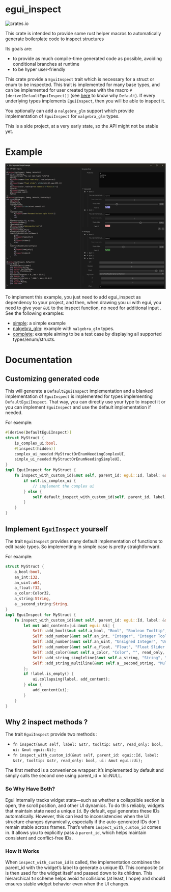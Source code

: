 # egui_inspect
![crates.io](https://img.shields.io/crates/l/egui_inspect.svg)

This crate is intended to provide some rust helper macros to automatically generate boilerplate code to inspect
structures

Its goals are:

- to provide as much compile-time generated code as possible, avoiding conditional branches at runtime
- to be hyper user-friendly

This crate provide a `EguiInspect` trait which is necessary for a struct or enum to be inspected. This trait is implemented for many base
types, and can be implemented for user created types with the macro `#[derive(DefaultEguiInspect)]` (see [here](#customizing-generated-code) to know why `Default`).
If every underlying types implements `EguiInspect`, then you will be able to inspect it.

You optionally can add a `nalgebra_glm` support which provide implementation of `EguiInspect` for `nalgebra_glm` types.

This is a side project, at a very early state, so the API might not be stable yet.

# Example

![img.png](resources/screenshot.png)


To implement this example, you just need to add egui_inspect as dependency to your project, and then, when drawing you
ui with egui, you need to give your `&Ui` to the inspect function, no need for additional input .
See the following examples:
 * [simple](egui_inspect/examples/simple.rs): a simple example
 * [nalgebra_glm](egui_inspect/examples/nalgebra_glm.rs): example with `nalgebra_glm` types.
 * [complete](egui_inspect/examples/complete_default.rs): example aiming to be a test case by displaying all supported types/enum/structs.


# Documentation
## Customizing generated code
This will generate a `DefaultEguiInspect` implementation and a blanked implementation of `EguiInspect` is implemented for types implementing `DefaultEguiInspect`. That way, you can directly use your type to inspect it or you can implement `EguiInspect` and use the default implementation if needed.

For exemple:
```rust
#[derive(DefaultEguiInspect)]
struct MyStruct {
	is_complex_ui:bool,
	#[inspect(hidden)]
	complex_ui_needed:MyStructOrEnumNeedingComplexUI,
	simple_ui_needed:MyStructOrEnumNeedingSimpleUI,
}
impl EguiInspect for MyStruct {
	fn inspect_with_custom_id(&mut self, parent_id: egui::Id, label: &str, tooltip: &str, read_only: bool, ui: &mut egui::Ui) {
		if self.is_complex_ui {
			// implement the complex ui
		} else {
			self.default_inspect_with_custom_id(self, parent_id, label, tooltip, read_only, ui);
		}
	}
}
```

## Implement `EguiInspect` yourself
The trait `EguiInspect` provides many default implementation of functions to edit basic types. So implementing in simple case is pretty straightforward.

For example:
```rust
struct MyStruct {
	a_bool:bool,
	an_int:i32,
	an_uint:u64,
	a_float:f32,
	a_color:Color32,
	a_string:String,
	a__second_string:String,
}
impl EguiInspect for MyStruct {
	fn inspect_with_custom_id(&mut self, parent_id: egui::Id, label: &str, tooltip: &str, read_only: bool, ui: &mut egui::Ui) {
		let mut add_content=|ui:&mut egui::Ui| {
			Self::add_bool(&mut self.a_bool, "Bool", "Boolean Tooltip", read_only, ui);
			Self::add_number(&mut self.an_int, "Integer", "Integer Tooltip", None, read_only, ui);
			Self::add_number(&mut self.an_uint, "Unsigned Integer", "Unsigned Integer Tooltip with min/max", Some((-12, 50)), read_only, ui);
			Self::add_number(&mut self.a_float, "Float", "Float Slider Tooltip", -12., 50., read_only, ui);
			Self::add_color(&mut self.a_color, "Color", "", read_only, ui);
			Self::add_string_singleline(&mut self.a_string, "String", "", read_only, ui);
			Self::add_string_multiline(&mut self.a__second_string, "Multiline String", "", read_only, ui);
		};
		if !label.is_empty() {
			ui.collapsing(label, add_content);
		} else {
			add_content(ui);
		}
	}
}
```

## Why 2 inspect methods ?
The trait `EguiInspect` provide two methods :
 * `fn inspect(&mut self, label: &str, tooltip: &str, read_only: bool, ui: &mut egui::Ui);`
 * `fn inspect_with_custom_id(&mut self, parent_id: egui::Id, label: &str, tooltip: &str, read_only: bool, ui: &mut egui::Ui);`

The first method is a convenience wrapper: it’s implemented by default and simply calls the second one using parent_id = Id::NULL.

### So Why Have Both?

Egui internally tracks widget state—such as whether a collapsible section is open, the scroll position, and other UI dynamics. To do this reliably, widgets that maintain state need a unique `Id`.
By default, egui generates these IDs automatically. However, this can lead to inconsistencies when the UI structure changes dynamically, especially if the auto-generated IDs don’t remain stable across frames.
That’s where `inspect_with_custom_id` comes in. It allows you to explicitly pass a `parent_id`, which helps maintain consistent and conflict-free IDs.

### How It Works
When `inspect_with_custom_id` is called, the implementation combines the parent_id with the widget’s label to generate a unique ID. This composite `Id` is then used for the widget itself and passed down to its children. This hierarchical `Id` scheme helps avoid `Id` collisions (at least, I hope) and should ensures stable widget behavior even when the UI changes.


